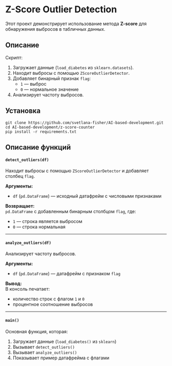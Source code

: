 # Z-Score Outlier Detection

Этот проект демонстрирует использование метода **Z-score** для обнаружения выбросов в табличных данных.

## Описание
Скрипт:
1. Загружает данные (`load_diabetes` из `sklearn.datasets`).
2. Находит выбросы с помощью `ZScoreOutlierDetector`.
3. Добавляет бинарный признак `flag`:
   - `1` — выброс
   - `0` — нормальное значение
4. Анализирует частоту выбросов.

## Установка
```
git clone https://github.com/svetlana-fisher/AI-based-development.git
cd AI-based-development/z-score-counter
pip install -r requirements.txt
```

## Описание функций

#### `detect_outliers(df)`

Находит выбросы с помощью `ZScoreOutlierDetector` и добавляет столбец `flag`.

**Аргументы:**
- `df` (`pd.DataFrame`) — исходный датафрейм с числовыми признаками  

**Возвращает:**  
`pd.DataFrame` с добавленным бинарным столбцом `flag`, где:  
- `1` — строка является выбросом  
- `0` — строка нормальная  

---

#### `analyze_outliers(df)`

Анализирует частоту выбросов.

**Аргументы:**
- `df` (`pd.DataFrame`) — датафрейм с признаком `flag`  

**Вывод:**  
В консоль печатает:  
- количество строк с флагом `1` и `0`  
- процентное соотношение выбросов  

---

#### `main()`

Основная функция, которая:  
1. Загружает данные (`load_diabetes()` из `sklearn`)  
2. Вызывает `detect_outliers()`  
3. Вызывает `analyze_outliers()`  
4. Показывает пример датафрейма с флагами


